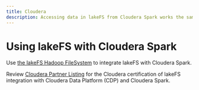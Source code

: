 ```yaml
---
title: Cloudera
description: Accessing data in lakeFS from Cloudera Spark works the same as accessing S3 data from Apache Spark.
---
```


# Using lakeFS with Cloudera Spark

Use [the lakeFS Hadoop FileSystem][hadoopfs] to integrate lakeFS with Cloudera Spark.

Review [Cloudera Partner Listing](https://www.cloudera.com/partners/partners-listing.html?q=lakefs) for the Cloudera certification of lakeFS integration with Cloudera Data Platform (CDP) and Cloudera Spark.


[hadoopfs]:  /integrations/spark/#lakefs-hadoop-filesystem
